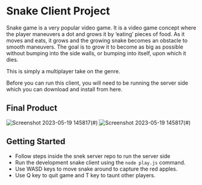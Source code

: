 # Snake Client Project

Snake game is a very popular video game. It is a video game concept where the player maneuvers a dot and grows it by ‘eating’ pieces of food. As it moves and eats, it grows and the growing snake becomes an obstacle to smooth maneuvers. The goal is to grow it to become as big as possible without bumping into the side walls, or bumping into itself, upon which it dies.

This is simply a multiplayer take on the genre.

Before you can run this client, you will need to be running the server side which you can download and install from here. 

## Final Product

![Screenshot 2023-05-19 145817](https://github.com/jonascura/snake_client/assets/103337561/5771b615-789c-4168-a5c4-40d91f29bdd1)(#)
![Screenshot 2023-05-19 145817](https://github.com/jonascura/snake_client/assets/103337561/82eb8576-5253-49f5-81a1-b4df93f31bfa)(#)


## Getting Started

- Follow steps inside the snek server repo to run the server side
- Run the development snake client using the `node play.js` command.
- Use WASD keys to move snake around to capture the red apples.
- Use Q key to quit game and T key to taunt other players.
